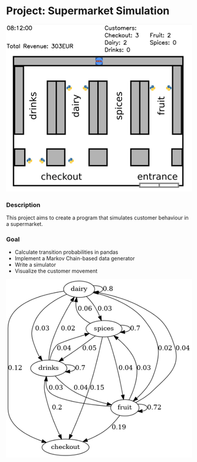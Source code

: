 # Project: Supermarket Simulation
![supermarket_visualization](supermarket.gif)
### Description

This project aims to create a program that simulates customer behaviour in a supermarket.

### Goal

* Calculate transition probabilities in pandas
* Implement a Markov Chain-based data generator
* Write a simulator
* Visualize the customer movement

![transition_probabilites](transition.png)
